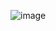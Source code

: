 
![image](https://user-images.githubusercontent.com/56351738/149814161-e720bbdf-c69c-46d2-964a-6e27eb7b123f.png)
